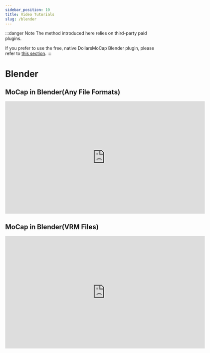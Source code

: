```yaml
---
sidebar_position: 10
title: Video Tutorials
slug: /blender
---
```


:::danger Note
The method introduced here relies on third-party paid plugins.

If you prefer to use the free, native DollarsMoCap Blender plugin, please refer to [this section](/blender-plugin).
:::

# Blender

## MoCap in Blender(Any File Formats)

<iframe width="640" height="360" src="https://www.youtube.com/embed/r9hQiZwIeZE?si=Tk-8kO2tOVBzXUTm" title="YouTube video player" frameborder="0" allow="accelerometer; autoplay; clipboard-write; encrypted-media; gyroscope; picture-in-picture; web-share" allowfullscreen></iframe>

## MoCap in Blender(VRM Files)

<iframe width="640" height="360" src="https://www.youtube.com/embed/rM_JVX2baEw?si=KtU_eYhIrX7-qNYW" title="YouTube video player" frameborder="0" allow="accelerometer; autoplay; clipboard-write; encrypted-media; gyroscope; picture-in-picture; web-share" allowfullscreen></iframe>

